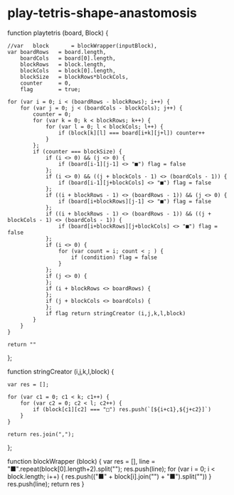 # play-tetris-shape-anastomosis

function playtetris (board, Block) {

	//var	block		= blockWrapper(inputBlock),
	var	boardRows	= board.length,
		boardCols	= board[0].length,
		blockRows	= block.length,
		blockCols	= block[0].length,
		blockSize	= blockRows*blockCols,
		counter  	= 0,
		flag	 	= true;

	for (var i = 0; i < (boardRows - blockRows); i++) {
		for (var j = 0; j < (boardCols - blockCols); j++) {
			counter = 0;
			for (var k = 0; k < blockRows; k++) {
				for (var l = 0; l < blockCols; l++) {
					if (block[k][l] === board[i+k][j+l]) counter++
				}
			};
			if (counter === blockSize) {
				if (i <> 0) && (j <> 0) {
					if (board[i-1][j-1] <> "■") flag = false
				};
				if (i <> 0) && ((j + blockCols - 1) <> (boardCols - 1)) {
					if (board[i-1][j+blockCols] <> "■") flag = false
				};
				if ((i + blockRows - 1) <> (boardRows - 1)) && (j <> 0) {
					if (board[i+blockRows][j-1] <> "■") flag = false
				};
				if ((i + blockRows - 1) <> (boardRows - 1)) && ((j + blockCols - 1) <> (boardCols - 1)) {
					if (board[i+blockRows][j+blockCols] <> "■") flag = false
				};
				if (i <> 0) {
					for (var count = i; count < ; ) {
						if (condition) flag = false
					}
				};
				if (j <> 0) {
				};
				if (i + blockRows <> boardRows) {
				};
				if (j + blockCols <> boardCols) {
				};
				if flag return stringCreator (i,j,k,l,block)
			}
		}
	}

	return ""
};

function stringCreator (i,j,k,l,block) {
	
	var res = [];
	
	for (var c1 = 0; c1 < k; c1++) {
		for (var c2 = 0; c2 < l; c2++) {
			if (block[c1][c2] === "□") res.push(`[${i+c1},${j+c2}]`)
		}
	} 
	
	return res.join(",");
};

function blockWrapper (block) {
	var	res	= [],
		line	= "■".repeat(block[0].length+2).split("");
	res.push(line);
	for (var i = 0; i < block.length; i++) {
		res.push(("■" + block[i].join("") + "■").split(""))
	}
	res.push(line);
	return res
}
